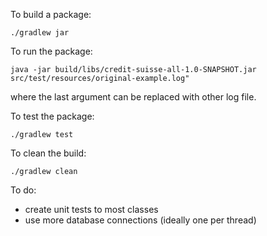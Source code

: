 To build a package:

```
./gradlew jar
```

To run the package:

```
java -jar build/libs/credit-suisse-all-1.0-SNAPSHOT.jar src/test/resources/original-example.log"
```

where the last argument can be replaced with other log file.


To test the package:

```
./gradlew test
```

To clean the build:

```
./gradlew clean
```


To do:
* create unit tests to most classes
* use more database connections (ideally one per thread)
